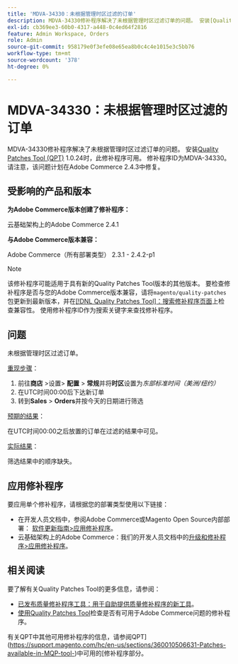 ```yaml
---
title: 'MDVA-34330：未根据管理时区过滤的订单'
description: MDVA-34330修补程序解决了未根据管理时区过滤订单的问题。 安装[Quality Patches Tool (QPT)](/help/announcements/adobe-commerce-announcements/magento-quality-patches-released-new-tool-to-self-serve-quality-patches.md) 1.0.24后，即可使用此修补程序。 修补程序ID为MDVA-34330。 请注意，该问题计划在Adobe Commerce 2.4.3中修复。
exl-id: cb369ee3-60b0-4317-a448-0c4ed64f2816
feature: Admin Workspace, Orders
role: Admin
source-git-commit: 958179e0f3efe08e65ea8b0c4c4e1015e3c5bb76
workflow-type: tm+mt
source-wordcount: '378'
ht-degree: 0%

---
```


# MDVA-34330：未根据管理时区过滤的订单

MDVA-34330修补程序解决了未根据管理时区过滤订单的问题。 安装[Quality Patches Tool (QPT)](/help/announcements/adobe-commerce-announcements/magento-quality-patches-released-new-tool-to-self-serve-quality-patches.md) 1.0.24时，此修补程序可用。 修补程序ID为MDVA-34330。 请注意，该问题计划在Adobe Commerce 2.4.3中修复。

## 受影响的产品和版本

**为Adobe Commerce版本创建了修补程序：**

云基础架构上的Adobe Commerce 2.4.1

**与Adobe Commerce版本兼容：**

Adobe Commerce（所有部署类型） 2.3.1 - 2.4.2-p1

>[!NOTE]
>
>该修补程序可能适用于具有新的Quality Patches Tool版本的其他版本。 要检查修补程序是否与您的Adobe Commerce版本兼容，请将`magento/quality-patches`包更新到最新版本，并在[[!DNL Quality Patches Tool]：搜索修补程序页面](https://devdocs.magento.com/quality-patches/tool.html#patch-grid)上检查兼容性。 使用修补程序ID作为搜索关键字来查找修补程序。

## 问题

未根据管理时区过滤订单。

<u>重现步骤</u>：

1. 前往&#x200B;**商店** >设置> **配置** > **常规**&#x200B;并将&#x200B;**时区**&#x200B;设置为&#x200B;*东部标准时间（美洲/纽约）*
1. 在UTC时间00:00后下达新订单
1. 转到&#x200B;**Sales** > **Orders**&#x200B;并按今天的日期进行筛选


<u>预期的结果</u>：

在UTC时间00:00之后放置的订单在过滤的结果中可见。

<u>实际结果</u>：

筛选结果中的顺序缺失。

## 应用修补程序

要应用单个修补程序，请根据您的部署类型使用以下链接：

* 在开发人员文档中，参阅Adobe Commerce或Magento Open Source内部部署： [软件更新指南>应用修补程序](https://devdocs.magento.com/guides/v2.4/comp-mgr/patching/mqp.html)。
* 云基础架构上的Adobe Commerce：我们的开发人员文档中的[升级和修补程序>应用修补程序](https://devdocs.magento.com/cloud/project/project-patch.html)。

## 相关阅读

要了解有关Quality Patches Tool的更多信息，请参阅：

* [已发布质量修补程序工具：用于自助提供质量修补程序的新工具](/help/announcements/adobe-commerce-announcements/magento-quality-patches-released-new-tool-to-self-serve-quality-patches.md)。
* [使用Quality Patches Tool](/help/support-tools/patches-available-in-qpt-tool/check-patch-for-magento-issue-with-magento-quality-patches.md)检查是否有可用于Adobe Commerce问题的修补程序。

有关QPT中其他可用修补程序的信息，请参阅QPT](https://support.magento.com/hc/en-us/sections/360010506631-Patches-available-in-MQP-tool-)中可用的[修补程序部分。
